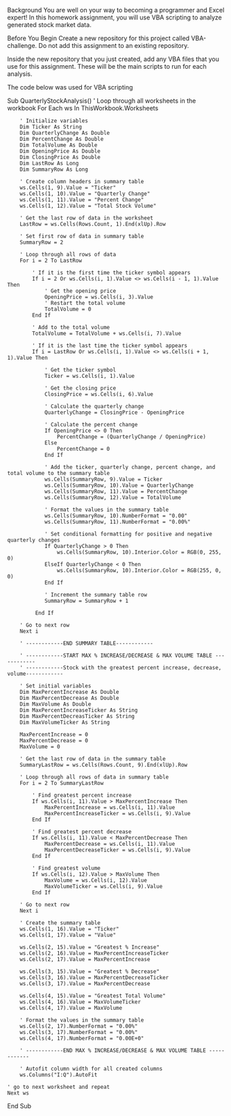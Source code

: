 Background
You are well on your way to becoming a programmer and Excel expert! In this homework assignment, you will use VBA scripting to analyze generated stock market data.

Before You Begin
Create a new repository for this project called VBA-challenge. Do not add this assignment to an existing repository.

Inside the new repository that you just created, add any VBA files that you use for this assignment. These will be the main scripts to run for each analysis.

The code below was used for VBA scripting

Sub QuarterlyStockAnalysis()
    ' Loop through all worksheets in the workbook
    For Each ws In ThisWorkbook.Worksheets
                    
        ' Initialize variables
        Dim Ticker As String
        Dim QuarterlyChange As Double
        Dim PercentChange As Double
        Dim TotalVolume As Double
        Dim OpeningPrice As Double
        Dim ClosingPrice As Double
        Dim LastRow As Long
        Dim SummaryRow As Long

        ' Create column headers in summary table
        ws.Cells(1, 9).Value = "Ticker"
        ws.Cells(1, 10).Value = "Quarterly Change"
        ws.Cells(1, 11).Value = "Percent Change"
        ws.Cells(1, 12).Value = "Total Stock Volume"

        ' Get the last row of data in the worksheet
        LastRow = ws.Cells(Rows.Count, 1).End(xlUp).Row

        ' Set first row of data in summary table
        SummaryRow = 2
        
        ' Loop through all rows of data
        For i = 2 To LastRow
        
            ' If it is the first time the ticker symbol appears
            If i = 2 Or ws.Cells(i, 1).Value <> ws.Cells(i - 1, 1).Value Then
                ' Get the opening price
                OpeningPrice = ws.Cells(i, 3).Value
                ' Restart the total volume
                TotalVolume = 0
            End If
            
            ' Add to the total volume
            TotalVolume = TotalVolume + ws.Cells(i, 7).Value

            ' If it is the last time the ticker symbol appears
            If i = LastRow Or ws.Cells(i, 1).Value <> ws.Cells(i + 1, 1).Value Then

                ' Get the ticker symbol
                Ticker = ws.Cells(i, 1).Value

                ' Get the closing price
                ClosingPrice = ws.Cells(i, 6).Value

                ' Calculate the quarterly change
                QuarterlyChange = ClosingPrice - OpeningPrice

                ' Calculate the percent change
                If OpeningPrice <> 0 Then
                    PercentChange = (QuarterlyChange / OpeningPrice)
                Else
                    PercentChange = 0
                End If

                ' Add the ticker, quarterly change, percent change, and total volume to the summary table
                ws.Cells(SummaryRow, 9).Value = Ticker
                ws.Cells(SummaryRow, 10).Value = QuarterlyChange
                ws.Cells(SummaryRow, 11).Value = PercentChange
                ws.Cells(SummaryRow, 12).Value = TotalVolume

                ' Format the values in the summary table
                ws.Cells(SummaryRow, 10).NumberFormat = "0.00"
                ws.Cells(SummaryRow, 11).NumberFormat = "0.00%"

                ' Set conditional formatting for positive and negative quarterly changes
                If QuarterlyChange > 0 Then
                    ws.Cells(SummaryRow, 10).Interior.Color = RGB(0, 255, 0)
                ElseIf QuarterlyChange < 0 Then
                    ws.Cells(SummaryRow, 10).Interior.Color = RGB(255, 0, 0)
                End If

                ' Increment the summary table row
                SummaryRow = SummaryRow + 1
                
             End If
       
        ' Go to next row
        Next i

        ' ------------END SUMMARY TABLE------------
        
        ' ------------START MAX % INCREASE/DECREASE & MAX VOLUME TABLE ------------
        ' ------------Stock with the greatest percent increase, decrease, volume------------

        ' Set initial variables
        Dim MaxPercentIncrease As Double
        Dim MaxPercentDecrease As Double
        Dim MaxVolume As Double
        Dim MaxPercentIncreaseTicker As String
        Dim MaxPercentDecreasTicker As String
        Dim MaxVolumeTicker As String
    
        MaxPercentIncrease = 0
        MaxPercentDecrease = 0
        MaxVolume = 0
    
        ' Get the last row of data in the summary table
        SummaryLastRow = ws.Cells(Rows.Count, 9).End(xlUp).Row
    
        ' Loop through all rows of data in summary table
        For i = 2 To SummaryLastRow
        
            ' Find greatest percent increase
            If ws.Cells(i, 11).Value > MaxPercentIncrease Then
                MaxPercentIncrease = ws.Cells(i, 11).Value
                MaxPercentIncreaseTicker = ws.Cells(i, 9).Value
            End If
        
            ' Find greatest percent decrease
            If ws.Cells(i, 11).Value < MaxPercentDecrease Then
                MaxPercentDecrease = ws.Cells(i, 11).Value
                MaxPercentDecreaseTicker = ws.Cells(i, 9).Value
            End If
        
            ' Find greatest volume
            If ws.Cells(i, 12).Value > MaxVolume Then
                MaxVolume = ws.Cells(i, 12).Value
                MaxVolumeTicker = ws.Cells(i, 9).Value
            End If
        
        ' Go to next row
        Next i
    
        ' Create the summary table
        ws.Cells(1, 16).Value = "Ticker"
        ws.Cells(1, 17).Value = "Value"
        
        ws.Cells(2, 15).Value = "Greatest % Increase"
        ws.Cells(2, 16).Value = MaxPercentIncreaseTicker
        ws.Cells(2, 17).Value = MaxPercentIncrease
        
        ws.Cells(3, 15).Value = "Greatest % Decrease"
        ws.Cells(3, 16).Value = MaxPercentDecreaseTicker
        ws.Cells(3, 17).Value = MaxPercentDecrease
        
        ws.Cells(4, 15).Value = "Greatest Total Volume"
        ws.Cells(4, 16).Value = MaxVolumeTicker
        ws.Cells(4, 17).Value = MaxVolume
    
        ' Format the values in the summary table
        ws.Cells(2, 17).NumberFormat = "0.00%"
        ws.Cells(3, 17).NumberFormat = "0.00%"
        ws.Cells(4, 17).NumberFormat = "0.00E+0"
        
        ' ------------END MAX % INCREASE/DECREASE & MAX VOLUME TABLE ------------
        
        ' Autofit column width for all created columns
        ws.Columns("I:Q").AutoFit
    
    ' go to next worksheet and repeat
    Next ws

End Sub


